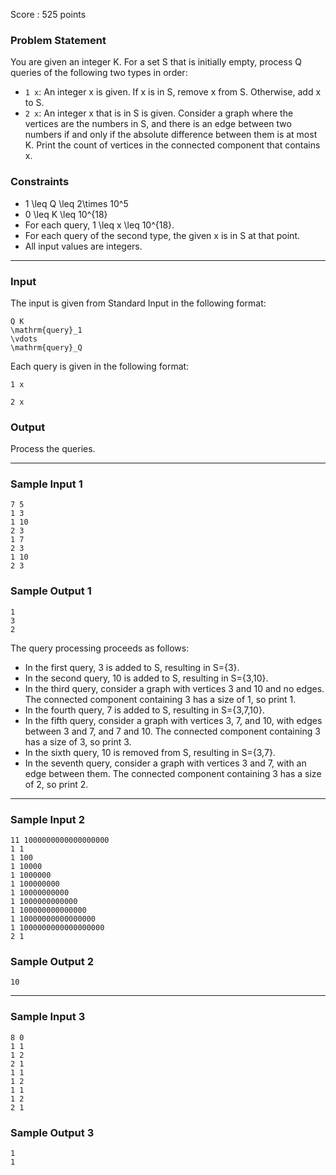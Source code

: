 Score : 525 points

### Problem Statement

You are given an integer K. For a set S that is initially empty, process Q queries of the following two types in order:

* `1 x`: An integer x is given. If x is in S, remove x from S. Otherwise, add x to S.
* `2 x`: An integer x that is in S is given. Consider a graph where the vertices are the numbers in S, and there is an edge between two numbers if and only if the absolute difference between them is at most K. Print the count of vertices in the connected component that contains x.

### Constraints

* 1 \leq Q \leq 2\times 10^5
* 0 \leq K \leq 10^{18}
* For each query, 1 \leq x \leq 10^{18}.
* For each query of the second type, the given x is in S at that point.
* All input values are integers.

---

### Input

The input is given from Standard Input in the following format:

```
Q K
\mathrm{query}_1
\vdots
\mathrm{query}_Q
```

Each query is given in the following format:

```
1 x
```

```
2 x
```

### Output

Process the queries.

---

### Sample Input 1

```
7 5
1 3
1 10
2 3
1 7
2 3
1 10
2 3
```

### Sample Output 1

```
1
3
2
```

The query processing proceeds as follows:

* In the first query, 3 is added to S, resulting in S=\{3\}.
* In the second query, 10 is added to S, resulting in S=\{3,10\}.
* In the third query, consider a graph with vertices 3 and 10 and no edges. The connected component containing 3 has a size of 1, so print 1.
* In the fourth query, 7 is added to S, resulting in S=\{3,7,10\}.
* In the fifth query, consider a graph with vertices 3, 7, and 10, with edges between 3 and 7, and 7 and 10. The connected component containing 3 has a size of 3, so print 3.
* In the sixth query, 10 is removed from S, resulting in S=\{3,7\}.
* In the seventh query, consider a graph with vertices 3 and 7, with an edge between them. The connected component containing 3 has a size of 2, so print 2.

---

### Sample Input 2

```
11 1000000000000000000
1 1
1 100
1 10000
1 1000000
1 100000000
1 10000000000
1 1000000000000
1 100000000000000
1 10000000000000000
1 1000000000000000000
2 1
```

### Sample Output 2

```
10
```

---

### Sample Input 3

```
8 0
1 1
1 2
2 1
1 1
1 2
1 1
1 2
2 1
```

### Sample Output 3

```
1
1
```